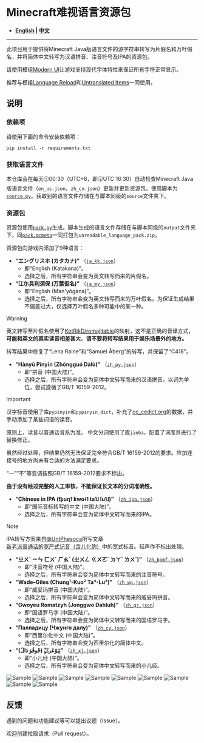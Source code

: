 # Minecraft难视语言资源包

- **[English](README_en.md) | [中文](README.md)**

----

此项目用于提供将Minecraft Java版语言文件的源字符串转写为片假名和万叶假名，并将简体中文转写为汉语拼音、注音符号及IPA的资源包。

请使用模组[Modern UI](https://modrinth.com/mod/modern-ui)让游戏支持现代字体特性来保证所有字符正常显示。

推荐与模组[Language Reload](https://modrinth.com/mod/language-reload)和[Untranslated Items](https://www.curseforge.com/minecraft/mc-mods/untranslated-items)一同使用。

## 说明

### 依赖项

请使用下面的命令安装依赖项：

``` shell
pip install -r requirements.txt
```

### 获取语言文件

本仓库会在每天🕧00:30（UTC+8，即🕟UTC 16:30）自动检查Minecraft Java版语言文件（`en_us.json`、`zh_cn.json`）更新并更新资源包。使用脚本为[`source.py`](source.py)。获取到的语言文件存储在与脚本同级的`source`文件夹下。

### 资源包

资源包使用[`pack.py`](pack.py)生成。脚本生成的语言文件存储在与脚本同级的`output`文件夹下，同[`pack.mcmeta`](pack.mcmeta)一同打包为`unreadable_language_pack.zip`。

资源包向游戏内添加了9种语言：

- **“エングリスホ (カタカナ)”** （[`ja_kk.json`](output/ja_kk.json)）
  - 即“English (Katakana)”。
  - 选择之后，所有字符串会变为英文转写而来的片假名。
- **“江尓具利須保 (万葉仮名)”** （[`ja_my.json`](output/ja_my.json)）
  - 即“English (Man'yōgana)”。
  - 选择之后，所有字符串会变为英文转写而来的万叶假名。为保证生成结果不偏差过大，仅选择万叶假名多种可能中的某一种。

> [!WARNING]
> 英文转写至片假名使用了[KotRikD/romajitable](https://github.com/KotRikD/romajitable)的映射，这不是正确的音译方式，**可能和英文的真实读音相差甚大**。**请不要将转写结果用于娱乐场景外的地方。**
>
> 转写结果中修复了“Lena Raine”和“Samuel Åberg”的转写，并保留了“C418”。

- **“Hànyǔ Pīnyīn (Zhōngguó Dàlù)”** （[`zh_py.json`](output/zh_py.json)）
  - 即“拼音 (中国大陆)”。
  - 选择之后，所有字符串会变为简体中文转写而来的汉语拼音，以词为单位，尝试遵循了GB/T 16159-2012。

> [!IMPORTANT]
> 汉字标音使用了库`pypinyin`和`pypinyin_dict`，补充了[cc_cedict.org](https://cc-cedict.org/)的数据，并手动添加了某些词语的读音。
>
> 原则上，读音以普通话音系为准。
> 中文分词使用了库`jieba`，配置了词库并进行了替换修正。
>
> 虽然经过处理，但结果仍然无法保证完全符合GB/T 16159-2012的要求。应加连接号的地方尚未有合适的方法满足要求。
>
> “一”“不”等变调按照GB/T 16159-2012要求不标出。
>
> **由于没有经过完整的人工审核，不能保证长文本的分词准确性。**

- **“Chinese in IPA (t͡ʂʊŋ˥ kwo˧˥ ta˥˩ lu˥˩)”** （[`zh_ipa.json`](output/zh_ipa.json)）
  - 即“国际音标转写的中文 (中国大陆)”。
  - 选择之后，所有字符串会变为简体中文转写而来的IPA。

> [!NOTE]
> IPA转写方案来自[@UntPhesoca](https://www.zhihu.com/people/UntW)所写文章[新老派普通话的宽严式记音（含儿化韵）](https://zhuanlan.zhihu.com/p/38258415)中的宽式标音。轻声作不标出处理。

- **“ㄓㄨˋ ㄧㄣ ㄈㄨˊ ㄏㄠˋ (ㄓㄨㄥ ㄍㄨㄛˊ ㄉㄚˋ ㄌㄨˋ)”** （[`zh_bpmf.json`](output/zh_bpmf.json)）
  - 即“注音符号 (中国大陆)”。
  - 选择之后，所有字符串会变为简体中文转写而来的注音符号。
- **“Wade–Giles (Chung¹-Kuo² Ta⁴-Lu⁴)”** （[`zh_wg.json`](output/zh_wg.json)）
  - 即“威妥玛拼音 (中国大陆)”。
  - 选择之后，所有字符串会变为简体中文转写而来的威妥玛拼音。
- **“Gwoyeu Romatzyh (Jonggwo Dahluh)”** （[`zh_gr.json`](output/zh_gr.json)）
  - 即“国语罗马字 (中国大陆)”。
  - 选择之后，所有字符串会变为简体中文转写而来的国语罗马字。
- **“Палладицу (Чжунго далу)”** （[`zh_cy.json`](output/zh_cy.json)）
  - 即“西里尔化中文 (中国大陆)”。
  - 选择之后，所有字符串会变为西里尔化的简体中文。
- **“ثِیَوْعَرݣ‌ٍْ (جْو‌قُوَ دَا‌لُ)”** （[`zh_xj.json`](output/zh_xj.json)）
  - 即“小儿经 (中国大陆)”。
  - 选择之后，所有字符串会变为简体中文转写而来的小儿经。

![Sample](sample/sample_ja_kk.png)
![Sample](sample/sample_ja_my.png)
![Sample](sample/sample_zh_py.png)
![Sample](sample/sample_zh_ipa.png)
![Sample](sample/sample_zh_bpmf.png)
![Sample](sample/sample_zh_wg.png)
![Sample](sample/sample_zh_gr.png)
![Sample](sample/sample_zh_cy.png)
![Sample](sample/sample_zh_xj.png)

## 反馈

遇到的问题和功能建议等可以提出议题（Issue）。

欢迎创建拉取请求（Pull request）。
